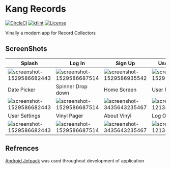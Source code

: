 # Kang Records
[![CircleCI](https://circleci.com/gh/ciaranRoche/kang.svg?style=svg)](https://circleci.com/gh/ciaranRoche/kang)
[![ktlint](https://img.shields.io/badge/code%20style-%E2%9D%A4-FF4081.svg)](https://ktlint.github.io/)
[![License](https://img.shields.io/badge/-Apache%202.0-blue.svg)](https://opensource.org/s/Apache-2.0)

Vinally a modern app for Record Collectors

## ScreenShots
| Splash | Log In | Sign Up | User Details |
|---|---|---|---|
|![screenshot-1529586682443](https://i.gyazo.com/ba25cf45fb56997bbddceab23b133fe9.png)|![screenshot-1529586687514](https://i.gyazo.com/8d3fde72231d4cbe6e0cc00f69e1954a.png)|![screenshot-1529586935542](https://i.gyazo.com/0dc5c0dffd3626cf138c4d8fe969b7b4.png)|![screenshot-1529586940913](https://i.gyazo.com/935930fca84857d85c60df610049e9ab.png)|
| Date Picker | Spinner Drop down | Home Screen | User Profile |
|![screenshot-1529586682443](https://i.gyazo.com/912c68841078585d1d1de444312a10b8.png)|![screenshot-1529586687514](https://i.gyazo.com/4d3bbf4033789b0f51aa519bf44f6eb4.png)|![screenshot-3435643235467](https://i.gyazo.com/47a46c1afa0fb8fac1162777e8bd6f05.png)|![screenshot-1213456743232](https://i.gyazo.com/f698996ec4c99c2f9074f917ead2bc60.png)|
| User Settings | Vinyl Pager | About Vinyl | Log Out |
|![screenshot-1529586682443](https://i.gyazo.com/7ec692d80cb88e3e5c21dfd773fceb57.png)|![screenshot-1529586687514](https://i.gyazo.com/6c8cc1f2fb357130357b43c428c5d982.png)|![screenshot-3435643235467](https://i.gyazo.com/1ab2628d6ea7fc4006b69556743aa068.png)|![screenshot-1213456743232](https://i.gyazo.com/3756ebfa5ffa4b8685119c2e15be3c37.png)|

## Refrences
[Android Jetpack](https://developer.android.com/jetpack/) was used throughout development of application
